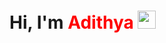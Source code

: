 # Hi, I'm <span style="color:red">**Adithya**</span> <img src="https://github.com/TheDudeThatCode/TheDudeThatCode/blob/master/Assets/Hi.gif" width="29px">

<!--
**Adithya-K-Shetty/Adithya-K-Shetty** is a ✨ _special_ ✨ repository because its `README.md` (this file) appears on your GitHub profile.

Here are some ideas to get you started:

- 🔭 I’m currently working on ...
- 🌱 I’m currently learning ...
- 👯 I’m looking to collaborate on ...
- 🤔 I’m looking for help with ...
- 💬 Ask me about ...
- 📫 How to reach me: ...
- 😄 Pronouns: ...
- ⚡ Fun fact: ...
-->
